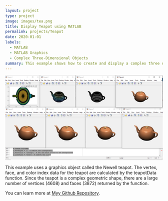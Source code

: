 ```yaml
---
layout: project
type: project
image: images/tea.png
title: Display Teapot using MATLAB
permalink: projects/Teapot
date: 2020-01-01
labels:
  - MATLAB
  - MATLAB Graphics
  - Complex Three-Dimensional Objects
summary: This example shows how to create and display a complex three dimensional object and control its appearance
---
```


<img class="ui medium right floated rounded image" src="/images/tea.png">

This example uses a graphics object called the Newell teapot. The vertex, face, and color index data for the teapot are calculated by the teapotData function. Since the teapot is a complex geometric shape, there are a large number of vertices (4608) and faces (3872) returned by the function.

You can learn more at [Myy Github Repository](https://github.com/attaullahshafiq10/Teapot-Object-using-MATLAB).
